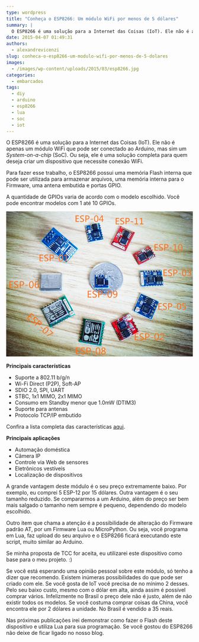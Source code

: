 ```yaml
---
type: wordpress
title: "Conheça o ESP8266: Um módulo WiFi por menos de 5 dólares"
summary: |
  O ESP8266 é uma solução para a Internet das Coisas (IoT). Ele não é apenas um módulo WiFi que pode ser conectado ao Arduino, mas sim um System-on-a-chip (SoC). Ou seja, ele é uma solução completa para quem deseja criar um dispositivo que necessite conexão WiFi.
date: 2015-04-07 01:49:31
authors:
  - alexandrevicenzi
slug: conheca-o-esp8266-um-modulo-wifi-por-menos-de-5-dolares
images:
  - /images/wp-content/uploads/2015/03/esp8266.jpg
categories:
  - embarcados
tags:
  - diy
  - arduino
  - esp8266
  - lua
  - soc
  - iot
---
```


O ESP8266 é uma solução para a Internet das Coisas (IoT). Ele não é apenas um módulo WiFi que pode ser conectado ao Arduino, mas sim um <em>System-on-a-chip</em> (SoC). Ou seja, ele é uma solução completa para quem deseja criar um dispositivo que necessite conexão WiFi.

Para fazer esse trabalho, o ESP8266 possui uma memória Flash interna que pode ser utilizada para armazenar arquivos, uma memória interna para o Firmware, uma antena embutida e portas GPIO.

A quantidade de GPIOs varia de acordo com o modelo escolhido. Você pode encontrar modelos com 1 até 10 GPIOs.

<img class=" aligncenter" src="/images/wp-content/uploads/2015/03/esp8266-models.png" alt="Modelos ESP8266" />

<strong>Principais características</strong>
<ul>
	<li>Suporte a 802.11 b/g/n</li>
	<li>Wi-Fi Direct (P2P), Soft-AP</li>
	<li>SDIO 2.0, SPI, UART</li>
	<li>STBC, 1x1 MIMO, 2x1 MIMO</li>
	<li>Consumo em Standby menor que 1.0mW (DTIM3)</li>
	<li>Suporte para antenas</li>
	<li>Protocolo TCP/IP embutido</li>
</ul>
Confira a lista completa das características <a title="ESP8266" href="https://nurdspace.nl/ESP8266" target="_blank">aqui</a>.

<strong>Principais aplicações</strong>
<ul>
	<li>Automação doméstica</li>
	<li>Câmera IP</li>
	<li>Controle via Web de sensores</li>
	<li>Eletrônicos vestíveis</li>
	<li>Localização de dispositivos</li>
</ul>
A grande vantagem deste módulo é o seu preço extremamente baixo. Por exemplo, eu comprei 5 ESP-12 por 15 dólares. Outra vantagem é o seu tamanho reduzido. Se compararmos a um Arduino, além do preço ser bem mais salgado o tamanho nem sempre é pequeno, dependendo do modelo escolhido.

Outro item que chama a atenção é a possibilidade de alteração do Firmware padrão AT, por um Firmware Lua ou MicroPython. Ou seja, você programa em Lua, faz upload do seu arquivo e o ESP8266 ficará executando este script, muito similar ao Arduino.

Se minha proposta de TCC for aceita, eu utilizarei este dispositivo como base para o meu projeto. :)

Se você está esperando uma opinião pessoal sobre este módulo, só tenho a dizer que recomendo. Existem inúmeras possibilidades do que pode ser criado com ele. Se você gosta de IoT você precisa de no mínimo 2 desses. Pelo seu baixo custo, mesmo com o dólar em alta, ainda assim é possível comprar vários. Infelizmente no Brasil o preço dele não é justo, além de não existir todos os modelos. Se você costuma comprar coisas da China, você encontra ele por 2 dólares a unidade. No Brasil é vendido a 35 reais.

Nas próximas publicações irei demonstrar como fazer o Flash deste dispositivo e utiliza Lua para sua programação. Se você gostou do ESP8266 não deixe de ficar ligado no nosso blog.
